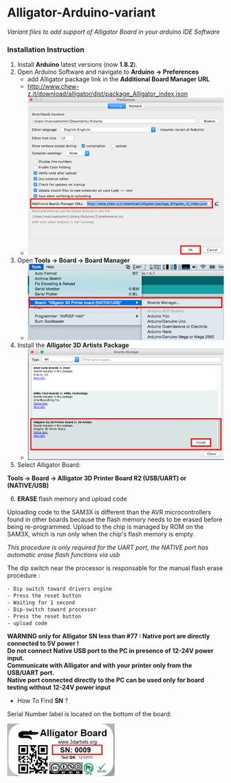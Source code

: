 # Alligator-Arduino-variant

*Variant files to add support of Alligator Board in your arduino IDE Software*


### Installation Instruction

1. Install **Arduino** latest versions (now **1.8.2**).
2. Open Arduino Software and navigate to **Arduino -> Preferences** 
   - add Alligator package link in the **Additional Board Manager URL** 
   - http://www.chew-z.it/download/alligator/dist/package_Alligator_index.json
   - <img src="./doc/img/pref.png" width="500" />
3. Open **Tools -> Board -> Board Manager**
   - <img src="./doc/img/board.png" width="500" />
4. Install the **Alligator 3D Artists Package**
   - <img src="./doc/img/board_manager.png" width="500" />
5. Select Alligator Board: 

  **Tools -> Board -> Alligator 3D Printer Board R2 (USB/UART) or (NATIVE/USB)**
  
6. **ERASE** flash memory and upload code
 
  Uploading code to the SAM3X is different than the AVR microcontrollers found in other boards because the flash memory   needs to be erased before being re-programmed. Upload to the chip is managed by ROM on the SAM3X, which is run only when the chip's flash memory is empty.

  *This procedure is only required for the UART port, the NATIVE port has automatic erase flash functions via usb*


  The dip switch near the processor is responsable for the manual flash erase procedure :

    - Dip switch toward drivers engine
    - Press the reset button
    - Waiting for 1 second
    - Dip-switch toward processor
    - Press the reset button
    - upload code


  
**WARNING only for Alligator SN less than #77 : Native port are directly connected to 5V power !** <br>
**Do not connect Native USB port to the PC in presence of 12-24V power input.** <br>
**Communicate with Alligator and with your printer only from the USB/UART port.** <br>
**Native port connected directly to the PC can be used only for board testing without 12-24V power input**
 
 
   - How To Find **SN** ?
   
   Serial Number label is located on the bottom of the board:
 
   <img src="./doc/img/sn.png" width="250" />
